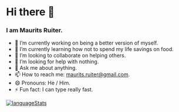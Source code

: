 # Hi there 👋 

### I am Maurits Ruiter.

- 🔭 I’m currently working on being a better version of myself. 
- 🌱 I’m currently learning how not to spend my life savings on food.
- 👯 I’m looking to collaborate on helping others.
- 🤔 I’m looking for help with nothing.
- 💬 Ask me about anything.
- 📫 How to reach me: maurits.ruiter@gmail.com.
- 😄 Pronouns: He / Him.
- ⚡ Fun fact: I can type really fast.

[![languageStats](https://github-readme-stats-git-masterrstaa-rickstaa.vercel.app/api/top-langs/?username=MauritsRuiter&theme=midnight-purple)](https://github.com/MauritsRuiter)
